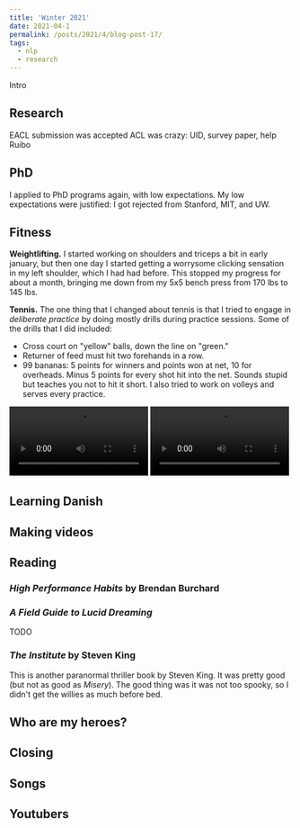 ```yaml
---
title: 'Winter 2021'
date: 2021-04-1
permalink: /posts/2021/4/blog-post-17/
tags:
  - nlp
  - research
---
```


Intro

Research
------
EACL submission was accepted
ACL was crazy: UID, survey paper, help Ruibo


PhD
------
I applied to PhD programs again, with low expectations. My low expectations were justified: I got rejected from Stanford, MIT, and UW. 


Fitness
------

**Weightlifting.** 
I started working on shoulders and triceps a bit in early january, but then one day I started getting a worrysome clicking sensation in my left shoulder, which I had had before. This stopped my progress for about a month, bringing me down from my 5x5 bench press from 170 lbs to 145 lbs.

**Tennis.** 
The one thing that I changed about tennis is that I tried to engage in *deliberate practice* by doing mostly drills during practice sessions. Some of the drills that I did included:
* Cross court on "yellow" balls, down the line on "green."
* Returner of feed must hit two forehands in a row.
* 99 bananas: 5 points for winners and points won at net, 10 for overheads. Minus 5 points for every shot hit into the net. Sounds stupid but teaches you not to hit it short.
I also tried to work on volleys and serves every practice.


<video src="/images/IMG_7887.mp4" width="49%" autoplay loop></video>
<video src="/images/IMG_7890.mp4" width="49%" autoplay loop></video>

Learning Danish
------



Making videos
------


Reading
------

### *High Performance Habits* by Brendan Burchard

### *A Field Guide to Lucid Dreaming*
TODO

### *The Institute* by Steven King
This is another paranormal thriller book by Steven King. It was pretty good (but not as good as *Misery*). The good thing was it was not too spooky, so I didn't get the willies as much before bed. 


Who are my heroes?
------


Closing
------



Songs
------



Youtubers
------


